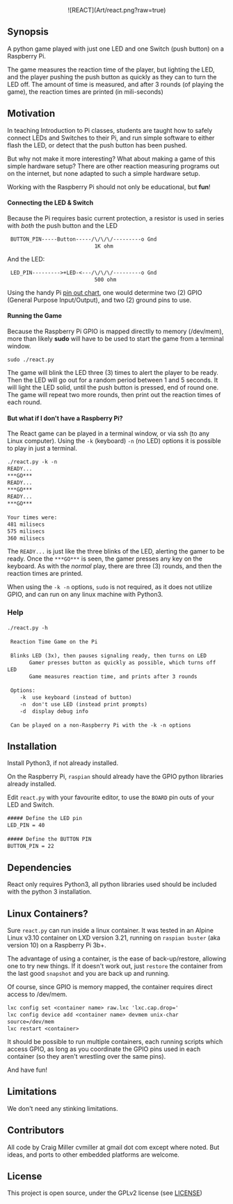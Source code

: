 <p align="center">
![REACT](Art/react.png?raw=true)
</p>

## Synopsis


A python game played with just one LED and one Switch (push button) on a Raspberry Pi.

The game measures the reaction time of the player, but lighting the LED, and the player pushing the push button as quickly as they can to turn the LED off. The amount of time is measured, and after 3 rounds (of playing the game), the reaction times are printed (in mili-seconds)


## Motivation

In teaching Introduction to Pi classes, students are taught how to safely connect LEDs and Switches to their Pi, and run simple software to either flash the LED, or detect that the push button has been pushed.

But why not make it more interesting? What about making a game of this simple hardware setup? There are other reaction measuring programs out on the internet, but none adapted to such a simple hardware setup.

Working with the Raspberry Pi should not only be educational, but **fun**!

#### Connecting the LED & Switch

Because the Pi requires basic current protection, a resistor is used in series with *both* the push button and the LED

```
 BUTTON_PIN-----Button-----/\/\/\/---------o Gnd
                            1K ohm

```


And the LED:

```
 LED_PIN--------->+LED-<---/\/\/\/---------o Gnd
                            500 ohm

```

Using the handy Pi [pin out chart](https://en.wikipedia.org/wiki/Raspberry_Pi#General_purpose_input-output_(GPIO)_connector), one would determine two (2) GPIO (General Purpose Input/Output), and two (2) ground pins to use.




#### Running the Game

Because the Raspberry Pi GPIO is mapped directlly to memory (/dev/mem), more than likely **sudo** will have to be used to start the game from a terminal window.

```
sudo ./react.py
```

The game will blink the LED three (3) times to alert the player to be ready. Then the LED will go out for a random period between 1 and 5 seconds. It will light the LED solid, until the push button is pressed, end of round one. The game will repeat two more rounds, then print out the reaction times of each round.


#### But what if I don't have a Raspberry Pi?

The React game can be played in a terminal window, or via ssh (to any Linux computer). Using the `-k` (keyboard) `-n` (no LED) options it is possible to play in just a terminal.

```
./react.py -k -n
READY...
***GO***
READY...
***GO***
READY...
***GO***

Your times were:
481 milisecs
575 milisecs
360 milisecs

```

The `READY...` is just like the three blinks of the LED, alerting the gamer to be ready. Once the `***GO***` is seen, the gamer presses any key on the keyboard. As with the  *normal* play, there are three (3) rounds, and then the reaction times are printed.

When using the `-k -n` options, `sudo` is not required, as it does not utilize GPIO, and can run on any linux machine with Python3.



### Help
```
./react.py -h

 Reaction Time Game on the Pi

 Blinks LED (3x), then pauses signaling ready, then turns on LED
       Gamer presses button as quickly as possible, which turns off LED
	   Game measures reaction time, and prints after 3 rounds

 Options:
 	-k	use keyboard (instead of button)
	-n	don't use LED (instead print prompts)
	-d	display debug info

 Can be played on a non-Raspberry Pi with the -k -n options

```



## Installation

Install Python3, if not already installed.

On the Raspberry Pi, `raspian` should already have the GPIO python libraries already installed.

Edit `react.py` with your favourite editor, to use the `BOARD` pin outs of your LED and Switch.

```
##### Define the LED pin
LED_PIN = 40

##### Define the BUTTON PIN
BUTTON_PIN = 22
```


## Dependencies

React only requires Python3, all python libraries used should be included with the python 3 installation.

## Linux Containers?

Sure `react.py` can run inside a linux container. It was tested in an Alpine Linux v3.10 container on LXD version 3.21, running on `raspian buster` (aka version 10) on a Raspberry Pi 3b+.

The advantage of using a container, is the ease of back-up/restore, allowing one to try new things. If it doesn't work out, just `restore` the container from the last good `snapshot` and you are back up and running.

Of course, since GPIO is memory mapped, the container requires direct access to /dev/mem.

```
lxc config set <container name> raw.lxc 'lxc.cap.drop='
lxc config device add <container name> devmem unix-char source=/dev/mem
lxc restart <container>
```

It should be possible to run multiple containers, each running scripts which access GPIO, as long as you coordinate the GPIO pins used in each container (so they aren't wrestling over the same pins).

And have fun!

## Limitations

We don't need any stinking limitations.
 




## Contributors

All code by Craig Miller cvmiller at gmail dot com except where noted. But ideas, and ports to other embedded platforms are welcome. 


## License

This project is open source, under the GPLv2 license (see [LICENSE](LICENSE))
